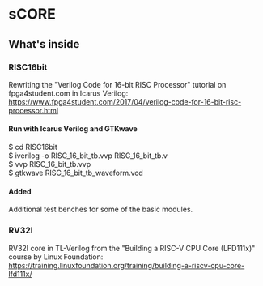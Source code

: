 # sCORE

## What's inside

### RISC16bit
Rewriting the "Verilog Code for 16-bit RISC Processor" tutorial on fpga4student.com in Icarus Verilog:
https://www.fpga4student.com/2017/04/verilog-code-for-16-bit-risc-processor.html

#### Run with Icarus Verilog and GTKwave
  $ cd RISC16bit  
  $ iverilog -o RISC_16_bit_tb.vvp RISC_16_bit_tb.v  
  $ vvp RISC_16_bit_tb.vvp  
  $ gtkwave RISC_16_bit_tb_waveform.vcd  

#### Added
Additional test benches for some of the basic modules.

### RV32I
RV32I core in TL-Verilog from the "Building a RISC-V CPU Core (LFD111x)" course by Linux Foundation:
https://training.linuxfoundation.org/training/building-a-riscv-cpu-core-lfd111x/


